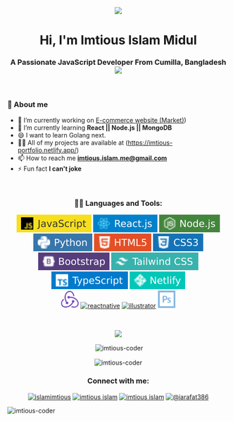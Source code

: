 <p align="center"><img src="https://i.ibb.co/S605nJJ/image.jpg" width="350">
</p>

<h1 align="center">Hi, I'm Imtious Islam Midul</h1>
<h3 align="center">A Passionate JavaScript Developer From Cumilla, Bangladesh<img src="https://media.giphy.com/media/hvRJCLFzcasrR4ia7z/giphy.gif" width="28"></h3>


<br>
 

### 📖 About me
- 🔭 I’m currently working on [E-commerce website (Market)](https://market-web.netlify.app/))
- 🌱 I’m currently learning **React || Node.js || MongoDB**
- 😄 I want to learn Golang next.
- 👨‍💻 All of my projects are available at (https://imtious-portfolio.netlify.app/)
- 📫 How to reach me **imtious.islam.me@gmail.com**
- ⚡ Fun fact **I can't joke**

</br>



<h3 align="center">👨‍💻 Languages and Tools:</h3>

<p align="center">
<img src="JavaScript-F7DF1E.svg">
<img src="React.svg">
<img src="Node.svg">
<img src="Python-3776AB.svg">
<img src="HTML5-E34F26.svg">
<img src="CSS3-1572B6.svg">
<img src="Bootstrap-563D7C.svg">
<img src="Tailwind_CSS-38B2AC.svg">
<img src="TypeScript-007ACC.svg">
<img src="Netlify-00C7B7.svg">
<br />
<a href="https://redux.js.org" target="_blank"><img src="https://raw.githubusercontent.com/devicons/devicon/master/icons/redux/redux-original.svg" alt="redux" width="40" height="40"/></a>
<a href="https://reactnative.dev/" target="_blank"><img src="https://reactnative.dev/img/header_logo.svg" alt="reactnative" width="40" height="40"/></a>
<a href="https://www.adobe.com/in/products/illustrator.html" target="_blank"> <img src="https://www.vectorlogo.zone/logos/adobe_illustrator/adobe_illustrator-icon.svg" alt="illustrator" width="40" height="40"/></a>
<a href="https://www.photoshop.com/en" target="_blank"> <img src="https://raw.githubusercontent.com/devicons/devicon/master/icons/photoshop/photoshop-line.svg" alt="photoshop" width="40" height="40"/></a>   
</p>
  
</hr>
</br>

<p align="center">
<img align="center" src="https://github-readme-stats.vercel.app/api/top-langs/?username=imtious-coder&card_width=550&&show_icons=true&title_color=ffffff&icon_color=bb2acf&text_color=daf7dc&bg_color=151515"> </p>
<p align="center">&nbsp;<img align="center" src="https://github-readme-stats.vercel.app/api?username=imtious-coder&show_icons=true&locale=en" alt="imtious-coder" /></p>
<p align="center"><img align="center" src="https://github-readme-streak-stats.herokuapp.com/?user=imtious-coder&" alt="imtious-coder" /></p>

<h3 align="center">Connect with me:</h3>
<p align="center">
<a href="https://twitter.com/islamimtious" target="blank"><img align="center" src="https://cdn.jsdelivr.net/npm/simple-icons@3.0.1/icons/twitter.svg" alt="islamimtious" height="30" width="40" /></a>
<a href="https://linkedin.com/in/imtious islam" target="blank"><img align="center" src="https://cdn.jsdelivr.net/npm/simple-icons@3.0.1/icons/linkedin.svg" alt="imtious islam" height="30" width="40" /></a>
<a href="https://fb.com/imtious islam" target="blank"><img align="center" src="https://cdn.jsdelivr.net/npm/simple-icons@3.0.1/icons/facebook.svg" alt="imtious islam" height="30" width="40" /></a>
<a href="https://www.hackerrank.com/@iarafat386" target="blank"><img align="center" src="https://cdn.jsdelivr.net/npm/simple-icons@3.0.1/icons/hackerrank.svg" alt="@iarafat386" height="30" width="40" /></a>
</p>


<p align="left"> <img src="https://komarev.com/ghpvc/?username=imtious-coder&label=Profile%20views&color=0e75b6&style=flat" alt="imtious-coder" /> </p>

</br>


